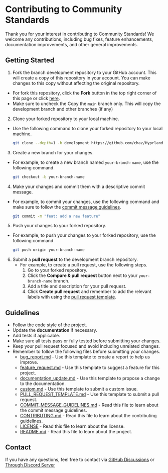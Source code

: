 # Contributing to Community Standards

Thank you for your interest in contributing to Community Standards! We welcome any contributions, including bug fixes, feature enhancements, documentation improvements, and other general improvements.

## Getting Started

1. Fork the branch development repository to your GitHub account. This will create a copy of this repository in your account. You can make changes to this copy without affecting the original repository.
  - For fork this repository, click the **Fork** button in the top right corner of this page or click [here](https://github.com/chaz/Hyprland-Dots/fork).
  - Make sure to uncheck the Copy the `main` branch only. This will copy the development branch and other branches (if any)
 
2. Clone your forked repository to your local machine.

  - Use the following command to clone your forked repository to your local machine.

     ```bash
     git clone --depth=1 -b development https://github.com/chaz/Hyprland-Dots.git
     ```

3. Create a new branch for your changes.

  - For example, to create a new branch named `your-branch-name`, use the following command.

     ```bash
     git checkout -b your-branch-name
     ```

4. Make your changes and commit them with a descriptive commit message.

  - For example, to commit your changes, use the following command and make sure to follow the [commit message guidelines](https://github.com/chaz/Hyprland-Dots/blob/main/COMMIT_MESSAGE_GUIDELINES.md).

     ```bash
     git commit -m "feat: add a new feature"
     ```

5. Push your changes to your forked repository.

  - For example, to push your changes to your forked repository, use the following command.

     ```bash
     git push origin your-branch-name
     ```

6. Submit a **pull request** to the development branch repository.
   - For example, to create a pull request, use the following steps.
     1. Go to your forked repository.
     2. Click the **Compare & pull request** button next to your `your-branch-name` branch.
     3. Add a title and description for your pull request.
     4. Click **Create pull request** and remember to add the relevant labels with using the [pull request template](https://github.com/chaz/Hyprland-Dots/blob/main/.github/PULL_REQUEST_TEMPLATE.md).

## Guidelines

- Follow the code style of the project.
- Update the **documentation** if necessary.
- Add tests if applicable.
- Make sure all tests pass or fully tested before submitting your changes.
- Keep your pull request focused and avoid including unrelated changes.
- Remember to follow the following files before submitting your changes.
  - [bug_report.md](https://github.com/chaz/Hyprland-Dots/blob/main/.github/ISSUE_TEMPLATE/bug_report.md) - Use this template to create a report to help us improve.
  - [feature_request.md](https://github.com/chaz/Hyprland-Dots/blob/main/.github/ISSUE_TEMPLATE/feature_request.md) - Use this template to suggest a feature for this project.
  - [documentation_update.md](https://github.com/chaz/Hyprland-Dots/blob/main/.github/ISSUE_TEMPLATE/documentation_update.md) - Use this template to propose a change to the documentation.
  - [custom.md](https://github.comchaz/Hyprland-Dots/blob/main/.github/ISSUE_TEMPLATE/custom.md) - Use this template to submit a custom issue.
  - [PULL_REQUEST_TEMPLATE.md](https://github.com/chaz/Hyprland-Dots/blob/main/.github/PULL_REQUEST_TEMPLATE.md) - Use this template to submit a pull request.
  - [COMMIT_MESSAGE_GUIDELINES.md](https://github.com/chaz/Hyprland-Dots/blob/main/COMMIT_MESSAGE_GUIDELINES.md) - Read this file to learn about the commit message guidelines.
  - [CONTRIBUTING.md](https://github.com/chaz/Hyprland-Dots/blob/main/CONTRIBUTING.md) - Read this file to learn about the contributing guidelines.
  - [LICENSE](https://github.com/chaz/Hyprland-Dots/blob/main/LICENSE.md) - Read this file to learn about the license.
  - [README.md](https://github.com/chaz/Hyprland-Dots/blob/main/README.md) - Read this file to learn about the project.

## Contact

If you have any questions, feel free to contact via [GitHub Discussions](https://github.com/chaz/Hyprland-Dots/discussions) or [Through Discord Server](https://discord.gg/V2SJ92vbEN)
